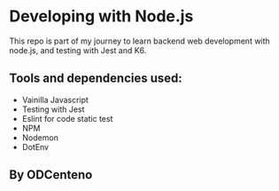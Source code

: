 # Developing with Node.js

This repo is part of my journey to learn backend web development with node.js, and testing with Jest and K6.

## Tools and dependencies used:

* Vainilla Javascript
* Testing with Jest
* Eslint for code static test
* NPM
* Nodemon
* DotEnv

## By ODCenteno

